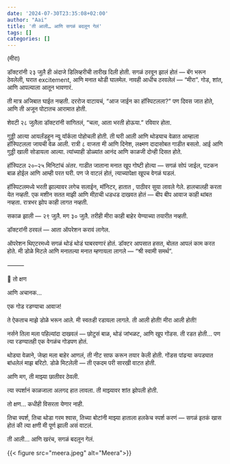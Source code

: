 ```yaml
---
date: '2024-07-30T23:35:08+02:00'
author: "Aai"
title: 'ती आली… आणि सगळं बदलून गेलं'
tags: []
categories: []
---
```


(मीरा)

डॉक्टरांनी २३ जुलै ही अंदाजे डिलिव्हरीची तारीख दिली होती. सगळं ठरवून झालं होतं — बॅग भरून ठेवलेली, घरात excitement, आणि मनात थोडी घालमेल.
नावही आधीच ठरवलेलं — “मीरा”.
गोड, शांत, आणि आपल्याला आतून भावणारं.

ती मात्र अजिबात घाईत नव्हती.
दररोज वाटायचं, “आज जाईन का हॉस्पिटलला?” पण दिवस जात होते, आणि ती अजून पोटातच आरामात होती.

शेवटी २८ जुलैला डॉक्टरांनी सांगितलं, “चला, आता भरती होऊया.”
रविवार होता.

गुड्डी आत्या आयर्लंडहून न्यू यॉर्कला पोहोचली होती. ती घरी आली आणि थोड्याच वेळात आम्हाला हॉस्पिटलला जायची वेळ आली.
रात्री ८ वाजता मी आणि दिनेश, लक्ष्मण दादासोबत गाडीत बसलो. आई आणि गुड्डी खाली सोडायला आल्या. त्यांच्याही डोळ्यांत आनंद आणि काळजी दोन्ही दिसत होते.

हॉस्पिटल २०–२५ मिनिटांचं अंतर. गाडीत जाताना मनात खूप गोष्टी होत्या — सगळं सोपं जाईल, पटकन बाळ होईल आणि आम्ही परत घरी.
पण जे वाटलं होतं, त्याच्यापेक्षा खूपच वेगळं घडलं.

हॉस्पिटलमध्ये भरती झाल्यावर लगेच सलाईन, मॉनिटर, हातात , पाठीवर सुया लावले गेले. हालचालही करता येत नव्हती.
एक मशीन सतत माझी आणि मीऱाची धडधड दाखवत होतं — बीप बीप आवाज काही थांबत नव्हता.
रात्रभर झोप काही लागत नव्हती.

सकाळ झाली — २९ जुलै. मग ३० जुलै.
तरीही मीरा काही बाहेर येण्याच्या तयारीत नव्हती.

डॉक्टरांनी ठरवलं — आता ऑपरेशन करावं लागेल.

ऑपरेशन थिएटरमध्ये सगळं थोडं थोडं घाबरवणारं होतं.
डॉक्टर आपसात हसत, बोलत आपलं काम करत होते. मी डोळे मिटले आणि मनातल्या मनात म्हणायला लागले — “श्री स्वामी समर्थ”.

⸻

🌼 तो क्षण

आणि अचानक…

एक गोड रडण्याचा आवाज!

ते ऐकताच माझे डोळे भरून आले. मी स्वतःही रडायला लागले.
ती आली होती!
मीरा आली होती!

नर्सने तिला मला पहिल्यांदा दाखवलं — छोटुसं बाळ, थोडं जांभळट, आणि खूप गोंडस.
ती रडत होती… पण त्या रडण्यातही एक वेगळंच गोडपण होतं.

थोड्या वेळाने, जेव्हा मला बाहेर आणलं,
ती नीट साफ करून तयार केली होती.
गोंडस पांढऱ्या कपड्यात बांधलेलं माझ बरिटो. डोळे मिटलेली — ती एकदम परी सारखी वाटत होती.

आणि मग,
ती माझ्या छातीवर ठेवली.

त्या स्पर्शानं काळजाला अलगद हात लावला.
ती माझ्यावर शांत झोपली होती.

तो क्षण…
कधीही विसरता येणार नाही.

तिचा स्पर्श, तिचा थोडा गरम श्वास, तिच्या बोटांनी माझ्या हाताला हलकेच स्पर्श करणं —
सगळं इतकं खास होतं की त्या क्षणी मी पूर्ण झाली असं वाटलं.

ती आली… आणि खरंच, सगळं बदलून गेलं.

{{< figure src="meera.jpeg" alt="Meera">}}